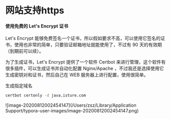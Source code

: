 # 网站支持https

#### 使用免费的 Let's Encrypt 证书

Let's Encrypt 能够免费签名一个证书，所以假如要求不高，可以使用它签名的证书，使用也非常的简单，只要验证邮箱地址就能使用了，不过有 90 天的有效期（到期前可以续）。

为了生成证书，Let's Encrypt 提供了一个软件 Certbot 来进行管理，这个软件有很多插件，可以生成证书并自动化配置 Nginx/Apache ，不过我还是选择使用它生成密钥对和证书，然后自己在 WEB 服务器上进行配置，使用很简单。



生成指定域名

```bash
certbot certonly -d java.isture.com
```

![image-20200812002454147](/Users/zsz/Library/Application Support/typora-user-images/image-20200812002454147.png)